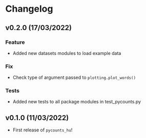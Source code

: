 # Changelog

<!--next-version-placeholder-->

## v0.2.0 (17/03/2022)

### Feature

- Added new datasets modules to load example data

### Fix

- Check type of argument passed to `plotting.plot_words()`

### Tests

- Added new tests to all package modules in test_pycounts.py


## v0.1.0 (11/03/2022)

- First release of `pycounts_hu`!